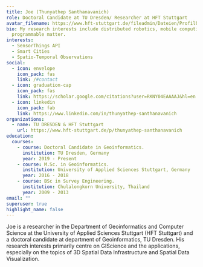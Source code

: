 ```yaml
---
title: Joe (Thunyathep Santhanavanich)
role: Doctoral Candidate at TU Dresden/ Researcher at HFT Stuttgart
avatar_filename: https://www.hft-stuttgart.de/fileadmin/Dateien/Profilbilder/_processed_/9/b/csm_JoeSquare_89b2f100d1.jpg
bio: My research interests include distributed robotics, mobile computing and
  programmable matter.
interests:
  - SensorThings API
  - Smart Cities
  - Spatio-Temporal Observations
social:
  - icon: envelope
    icon_pack: fas
    link: /#contact
  - icon: graduation-cap
    icon_pack: fas
    link: https://scholar.google.com/citations?user=RKNY04EAAAAJ&hl=en
  - icon: linkedin
    icon_pack: fab
    link: https://www.linkedin.com/in/thunyathep-santhanavanich
organizations:
  - name: TU DRESDEN & HFT Stuttgart 
    url: https://www.hft-stuttgart.de/p/thunyathep-santhanavanich
education:
  courses:
    - course: Doctoral Candidate in Geoinformatics.
      institution: TU Dresden, Germany
      year: 2019 - Present
    - course: M.Sc. in Geoinformatics.
      institution: University of Applied Sciences Stuttgart, Germany
      year: 2016 - 2018
    - course: BSc in Survey Engineering.
      institution: Chulalongkorn University, Thailand
      year: 2009 - 2013
email: ""
superuser: true
highlight_name: false
---
```


Joe is a researcher in the Department of Geoinformatics and Computer Science at the University of Applied Sciences Stuttgart (HFT Stuttgart) and a doctoral candidate at department of Geoinformatics, TU Dresden. His research interests primarily centre on GIScience and the applications, especially on the topics of 3D Spatial Data Infrastructure and Spatial Data Visualization.
